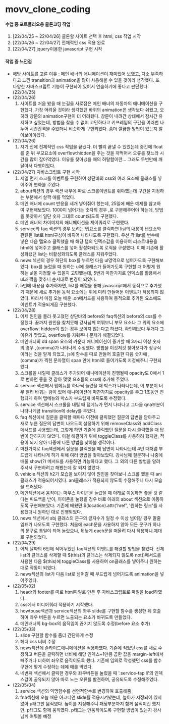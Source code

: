 # movv_clone_coding
<h4>수업 중 포트폴리오용 클론코딩 작업</h4>
<ol>
  <li>[22/04/25 ~ 22/04/26] 클론할 사이트 선택 후 html, css 작업 시작</li>
  <li>[22/04/26 ~ 22/04/27] 전체적인 css 적용 완료</li>
  <li>[22/04/27] jquery이용한 javascript 구현 시작</li>
</ol>

<h4>작업 중 느낀점</h4>
<ul>
  <li>해당 사이트를 고른 이유 : 메인 배너의 애니메이션이 재미있어 보였고, 다소 부족하다고 느낀 transition과 animation을 많이 사용해볼 수 있을 것이라 생각했다. 또 다양한 자바스크립트 기능이 구현되어 있어서 연습하기에 좋다고 판단했다. (22/04/25)</li>
  <li>(22/04/26)
    <ol>
      <li>사이트를 처음 봤을 때 눈길을 사로잡은 메인 배너의 자동차의 애니메이션을 구현했다. 가장 어려울 것이라 생각했던 바퀴의 animation은 생각보다 쉬웠고, 오히려 창문의 animation구현이 더 어려웠다. 창문이 내려간 상태에서 잠시간 유지하고 싶었는데, 방법을 찾을 수 없어 고민하다고 키프레임의 구간을 여러번 나누어 시간간격을 주었더니 비슷하게 구현되었다. 좀더 깔끔한 방법이 있는지 알아보아야겠다.</li>
    </ol>
  </li>
  <li>(22/04/26)
    <ol>
      <li>
        자기 전에 전체적인 css 작업을 끝냈다. 더 빨리 끝낼 수 있었는데 중간에 float를 준 뒤 부모요소에 overflow:hidden을 주는 것을 까먹어서 오류를 찾느라 시간을 많이 잡아먹었다. 이유를 찾아냈을 때의 허탈함이란... 그래도 두번만에 깨달아서 다행이었다.
      </li>
    </ol>
  </li>
  <li>(22/04/27) 자바스크립트 구현 시작
    <ol>
      <li>
        제일 먼저 스크롤 이벤트를 구현하여 상단바의 css와 여러 요소에 클래스를 넣어주어 변화를 주었다.
      </li>
      <li>
        about섹션의 경우 섹션 내부에 따로 스크롤이벤트를 줘야했는데 구간을 지정하는 부분에서 살짝 애를 먹었다.
      </li>
      <li>
        메인 배너에 count 반응을 세개 넣어줘야 했는데, 25일에 배운 예제를 참고하여 구현해보았다. 1000이 넘어가는 숫자의 경우 ,로 구분해주어야 하는데, 방법을 못찾아서 일단 숫자 그대로 count되도록 구현했다.
      </li>
      <li>
        메인 배너의 차이미지의 애니메이션을 제이쿼리로 구현했다.
      </li>
      <li>
        service와 faq 섹션의 경우 보려는 탭요소를 클릭하면 list의 내용이 탭요소와 관련된 list로 html구성이 바뀌어 나타나도록 구현했다. 우선 각 list를 변수에 넣은 다음 탭요소 클릭했을 때 해당 탭의 인덱스값을 이용하여 리스트내용을 html에 넣어주고 클래스를 넣어 활성화되도록 로직을 구성했다. 이때 기존에 활성화됐던 list는 비활성화되도록 클래스를 지워주었다.
      </li>
      <li>
        news 섹션의 경우 하단의 box를 누르면 다음 ul영역으로 넘어가도록 구현해보았다. box를 눌렀을 때 원하는 ul에 클래스가 들어가도록 구현할 때 어떻게 원하는 ul을 지정할 수 있을지 고민했는데, 5번과 마찬가지로 인덱스를 활용해서 ul과 짝을 맞추니 순서대로 변경이 되었다.
      </li>
      <li>
        5번에 내용을 추가하자면, list를 배열을 통해 javascript에서 동적으로 추가했기 때문에 새로 추가된 동적 요소에는 위에 미리 만들어둔 이벤트가 적용되지 않았다. 따라서 마침 오늘 배운 .on메서드를 사용하여 동적으로 추가된 요소에도 이벤트가 적용되게끔 구현했다.
      </li>
    </ol>
  </li>
  <li>(22/04/28)
    <ol>
      <li>
        어제 원인을 몰라 못고쳤던 상단바의 before와 faq섹션의 before의 css를 수정했다. 끝까지 원인을 찾치못해 강사님께 여쭤보니 부모 요소나 그 위의 요소에 overflow: hidden이 있는 경우 보이지 않는다고 하셨다. 확인해보다 두개다 그 이유가 맞았고, overflow를 지워주니 문제가 해결되었다.
      </li>
      <li>
        메인배너의 dd span 요소의 카운터 애니메이션이 증가할 때 3자리 이상 숫자의 경우 ,(comma)가 나타나게 수정했다. 방법을 이것저것 찾아보다가 정규식이라는 것을 알게 되었고, js에 함수를 따로 만들어 호출한 다음 숫자에 ,(comma)가 찍힌 문자열이 span 안에 html로 들어가도록 지정해주니 구현되었다.
      </li>
      <li>
        스크롤을 내릴때 클래스가 추가되어 애니메이션이 진행될때 opacity도 0에서 1로 변하면 좋을 것 같아 몇몇 요소들의 css에 추가해 주었다.
      </li>
      <li>
        service 섹션에서 탭메뉴를 하나씩 눌렀을 때 박스가 나타나는데, 이 부분이 너무 빨리 바뀌는 감이 있어 애니메이션에 마찬가지로 opacity를 주고 1초동안 진행되게 하여 탭메뉴와 박스가 부드럽게 바뀌도록 수정했다.
      </li>
      <li>
        service 섹션에서 스크롤을 내릴 때 탭메뉴가 먼저 나타나고 그다음 qna부분이 나타나게끔 transition에 delay를 주었다.
      </li>
      <li>
        faq 섹션에서 질문을 클릭할 때마다 이전에 클릭했던 질문의 답변을 닫아주고 새로 누른 질문의 답변이 나오도록 설정하기 위해 removeClass와 addClass메서드를 사용했는데, 그렇게 하면 기존에 클릭했던 질문을 다시 클릭했을 때 답번이 닫히지가 않았다. 이걸 해결하기 위해 toggleClass를 사용하려 했지만, 적용이 되지 않아 나중에 다른 방법을 찾아볼 생각이다.
      </li>
        <li>
      마찬가지로 faq섹션에서 질문을 클릭했을 때 답변이 나타나는데 4번 때처럼 부드럽게 나타나게 하기 위해 여러 방법을 찾아보았다. 강사님께 질문하니 나중에 배울 show(?) 메서드를 사용하면 가능하다고 했다. 그 외의 다른 방법을 알려주셔서 구현하려고 해봤는데 잘 되지 않았다.
      </li>
      <li>
        vehicle 섹션의 h2가 모습을 보이지 않아 원인을 찾아보니 스크롤 했을 때 ani클래스가 적용되어서였다. ani클레스가 적용되지 않도록 수정해주니 다시 모습을 드러냈다.
      </li>
      <li>
        메인섹션에서 움직이는 마우스 아이콘을 눌렀을 때 아래로 이동하면 좋을 것 같다는 피드백을 받아, 아이콘을 눌렀을 경우 바로 아래의 about 섹션으로 이동하도록 구현해보았다. 기존에 배웠던 $(location).attr('href', '원하는 링크'를 사용했더니 원하던 대로 진행되었다.
      </li>
      <li>
        news 섹션에서 sbj 클래스의 문구의 글자수가 일정 수 이상 넘어갈 경우 말줄임표가 나오도록 구현했다. 처음에 each문을 사용하지 않아 모든 문구가 하나의 문구로 통일이 되어 놀랐으나, 뒤늦게 each문을 떠올려 다시 적용하니 제대로 구현되었다.
      </li>
    </ol>
  </li>
  <li>(22/04/29)
    <ol>
      <li>
        어제 날짜의 6번에 적어두었던 faq섹션의 이벤트를 해결할 방법을 찾았다. 전체 list의 클래스를 삭제할 때 $(this)의 클래스는 삭제되지 않도록 not()메서드를 사용한 다음 $(this)에 toggleClass를 사용하여 on클래스를 넣어주니 원하는대로 작동이 되었다.
      </li>
      <li>
        news섹션의 list가 다음 list로 넘어갈 때 부드럽게 넘어가도록 animation을 넣어주었다.
      </li>
    </ol>
  </li>
  <li>(22/05/02)
    <ol>
      <li>headr와 footer를 따로 html파일로 만든 후 자바스크립트로 파일을 load하였다.</li>
      <li>css에서 미디어쿼리 적용하기 시작했다.</li>
      <li>howtouse섹션과 service섹션의 좌우 slide를 구현할 함수를 생성한 뒤 호출하여 좌우 버튼을 누르면 노출되는 요소가 바뀌도록 만들었다.</li>
      <li>메인배너의 bg-box의 움직임이 끊기지 않도록 수정(before 요소 추가)</li>
    </ol>
  </li>
  <li>(22/05/03)
    <ol>
      <li>slide 구현할 함수를 좀더 간단하게 수정</li>
      <li>헤더 css 너비 수정</li>
      <li>news섹션에 슬라이드애니메이션을 적용하였다. 기존에 적었던 css를 새로 수정하고 버튼을 클릭하면 너비에 해당 인덱스+1만큼 곱한 값을 margin-left에서 빼주거나 더하여 좌우로 움직이도록 했다. 기존에 임의로 작성했던 css를 함수구현에 맞게 수정하는 데에 애를 먹었다.</li>
      <li>네번째 섹션에서 클릭한 경우와 좌우버튼을 눌렀을 때 '.service-tap li'의 인덱스값이 공유되지 않아 따로 노는 오류를 발견하여, 공유되도록 수정해주었다.</li>
    </ol>
  </li>
  <li>(22/05/04)
    <ol>
      <li>service 섹션의 익명함수를 선언적함수로 변경하여 호출해줌</li>
      <li>fna섹션에 오늘 배운 아코디언 slide를 적용시켜봤는데, 높이가 지정되어 있지 않아 p태그만 움직였다. 높이를 지정해주니 패딩부분까지 함께 움직이긴 했지만, p태그도 함께 움직였다. p태그는 안움직이도록 구현할 방법이 있는지 강사님께 여쭤볼 예정</li>
    </ol>
  </li>
</ul>
